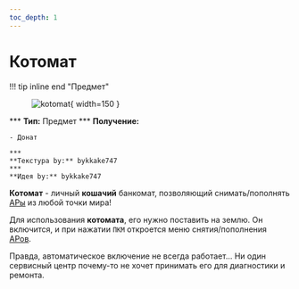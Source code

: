 ```yaml
---
toc_depth: 1
---
```


# Котомат

!!! tip inline end "Предмет"
    <figure markdown="span">
        ![kotomat](../../assets/items/items/kotomat.png){ width=150 }
    </figure>
    ***
    **Тип:** Предмет
    ***
    **Получение:**
    
    - Донат

    ***
    **Текстура by:** bykkake747
    ***
    **Идея by:** bykkake747

**Котомат** - личный **кошачий** банкомат, позволяющий снимать/пополнять [АРы](/info/rules/laws/) из любой точки мира!

Для использования **котомата**, его нужно поставить на землю. Он включится, и при нажатии `ПКМ` откроется меню снятия/пополнения [АРов](/info/rules/laws/).

Правда, автоматическое включение не всегда работает... Ни один сервисный центр почему-то не хочет принимать его для диагностики и ремонта. 



